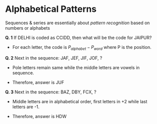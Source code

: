 # Alphabetical Patterns

Sequences & series are essentially about *pattern recognition* based on numbers
or alphabets

**Q. 1** If DELHI is coded as CCIDD, then what will be the code for JAIPUR?

- For each letter, the code is $P_{alphabet} - P_{word}$ where P is the position.

**Q. 2** Next in the sequence: JAF, JEF, JIF, JOF, ?

- Pole letters remain same while the middle letters are vowels in sequence.

- Therefore, answer is JUF

**Q. 3** Next in the sequence: BAZ, DBY, FCX, ?

- Middle letters are in alphabetical order, first letters in +2 while last letters
are -1.

- Therefore, answer is HDW
